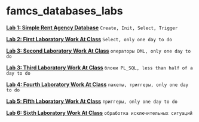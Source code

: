 # famcs_databases_labs

[**Lab 1: Simple Rent Agency Database**](https://github.com/vetasavitskaya/famcs_databases_labs/tree/main/famcs_databases_lab_01) `Create, Init, Select, Trigger `

[**Lab 2: First Laboratory Work At Class**](https://github.com/vetasavitskaya/famcs_databases_labs/tree/main/famcs_databases_control_lab_01) `Select, only one day to do`

[**Lab 3: Second Laboratory Work At Class**](https://github.com/vetasavitskaya/famcs_databases_labs/tree/main/famcs_databases_control_lab_02) `операторы DML, only one day to do`

[**Lab 3: Third Laboratory Work At Class**](https://github.com/vetasavitskaya/famcs_databases_labs/tree/main/famcs_databases_control_lab_02) `блоки PL_SQL, less than half of a day to do`

[**Lab 4: Fourth Laboratory Work At Class**](https://github.com/vetasavitskaya/famcs_databases_labs/tree/main/famcs_databases_control_lab_02) `пакеты, триггеры, only one day to do`

[**Lab 5: Fifth Laboratory Work At Class**](https://github.com/vetasavitskaya/famcs_databases_labs/tree/main/famcs_databases_control_lab_05) `триггеры, only one day to do`


[**Lab 6: Sixth Laboratory Work At Class**](https://github.com/vetasavitskaya/famcs_databases_labs/tree/main/famcs_databases_control_lab_06) `обработка исключительных ситуаций`
